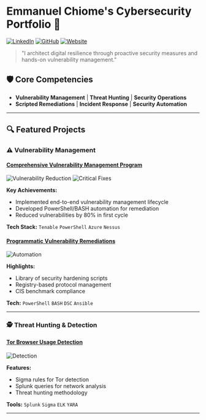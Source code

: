 # Emmanuel Chiome's Cybersecurity Portfolio 🔐

[![LinkedIn](https://img.shields.io/badge/LinkedIn-Connect-blue?style=flat-square&logo=linkedin)](https://www.linkedin.com/in/emmanuel-chiome-004644182)
[![GitHub](https://img.shields.io/badge/GitHub-Profile-black?style=flat-square&logo=github)](https://github.com/Emmanuel-Chiome)
[![Website](https://img.shields.io/badge/Portfolio-Website-green?style=flat-square)](https://yourportfolio.com)

> "I architect digital resilience through proactive security measures and hands-on vulnerability management."

## 🛡️ Core Competencies
- **Vulnerability Management** | **Threat Hunting** | **Security Operations**
- **Scripted Remediations** | **Incident Response** | **Security Automation**

---

## 🔍 Featured Projects

### ⚠️ Vulnerability Management

#### [Comprehensive Vulnerability Management Program](https://github.com/Emmanuel-Chiome/VULNERABILITY-MANAGEMENT-)
![Vulnerability Reduction](https://img.shields.io/badge/Reduction-80%25-critical) 
![Critical Fixes](https://img.shields.io/badge/Critical-100%25-red)

**Key Achievements:**
- Implemented end-to-end vulnerability management lifecycle
- Developed PowerShell/BASH automation for remediation
- Reduced vulnerabilities by 80% in first cycle

**Tech Stack:** 
`Tenable` `PowerShell` `Azure` `Nessus`

#### [Programmatic Vulnerability Remediations](https://github.com/joshcybertest/programmatic-vulnerability-remediations)
![Automation](https://img.shields.io/badge/Automated-15+_remediations-blue)

**Highlights:**
- Library of security hardening scripts
- Registry-based protocol management
- CIS benchmark compliance

**Tech:** `PowerShell` `BASH` `DSC` `Ansible`

---

### 🕵️ Threat Hunting & Detection

#### [Tor Browser Usage Detection](https://github.com/joshmadakor0/threat-hunting-scenario-tor)
![Detection](https://img.shields.io/badge/Detection-Rate-95%25-yellowgreen)

**Features:**
- Sigma rules for Tor detection
- Splunk queries for network analysis
- Threat hunting methodology

**Tools:** `Splunk` `Sigma` `ELK` `YARA`

---
